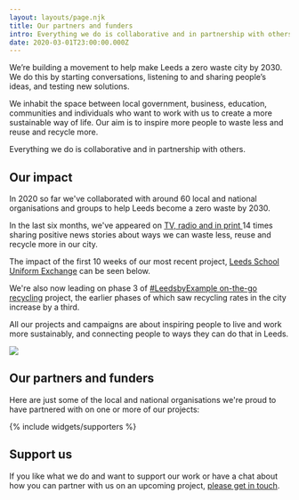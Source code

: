 ```yaml
---
layout: layouts/page.njk
title: Our partners and funders
intro: Everything we do is collaborative and in partnership with others.
date: 2020-03-01T23:00:00.000Z
---
```

We’re building a movement to help make Leeds a zero waste city by 2030.  We do this by starting conversations, listening to and sharing people’s ideas, and testing new solutions.

We inhabit the space between local government, business, education, communities and individuals who want to work with us to create a more sustainable way of life.  Our aim is to inspire more people to waste less and reuse and recycle more.

Everything we do is collaborative and in partnership with others.

## Our impact

In 2020 so far we've collaborated with around 60 local and national organisations and groups to help Leeds become a zero waste by 2030. 

In the last six months, we've appeared on [TV, radio and in print ](https://www.zerowasteleeds.org.uk/posts/media-coverage/)14 times sharing positive news stories about ways we can waste less, reuse and recycle more in our city.

The impact of the first 10 weeks of our most recent project, [Leeds School Uniform Exchange](https://www.zerowasteleeds.org.uk/posts/reflecting-on-two-months-of-leeds-school-uniform-exchange/) can be seen below. 

We're also now leading on phase 3 of [\#LeedsbyExample on-the-go recycling](https://www.zerowasteleeds.org.uk/posts/leedsbyexample-on-the-go-recycling/) project, the earlier phases of which saw recycling rates in the city increase by a third.

All our projects and campaigns are about inspiring people to live and work more sustainably, and connecting people to ways they can do that in Leeds.

![](/uploads/school-uniform-impact-cover.jpg)

<!--EndFragment-->

## Our partners and funders

Here are just some of the local and national organisations we're proud to have partnered with on one or more of our projects:

{% include widgets/supporters %}

## Support us

If you like what we do and want to support our work or have a chat about how you can partner with us on an upcoming project, [please get in touch](mailto:info@zerowasteleeds.org.uk).